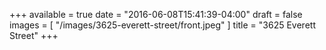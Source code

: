 +++
available = true
date = "2016-06-08T15:41:39-04:00"
draft = false
images = [ "/images/3625-everett-street/front.jpeg" ]
title = "3625 Everett Street"
+++

